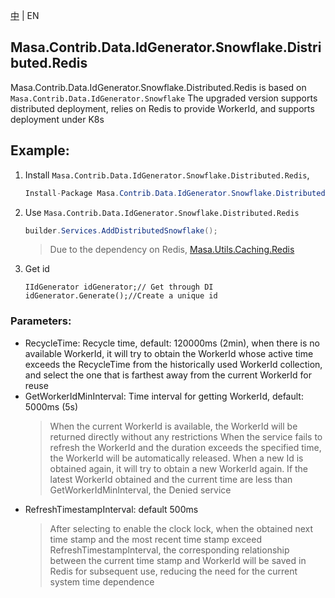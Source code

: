 [中](README.zh-CN.md) | EN

## Masa.Contrib.Data.IdGenerator.Snowflake.Distributed.Redis

Masa.Contrib.Data.IdGenerator.Snowflake.Distributed.Redis is based on `Masa.Contrib.Data.IdGenerator.Snowflake`
The upgraded version supports distributed deployment, relies on Redis to provide WorkerId, and supports deployment under K8s

## Example:

1. Install `Masa.Contrib.Data.IdGenerator.Snowflake.Distributed.Redis`,

    ````c#
    Install-Package Masa.Contrib.Data.IdGenerator.Snowflake.Distributed.Redis
    ````

2. Use `Masa.Contrib.Data.IdGenerator.Snowflake.Distributed.Redis`

    ```` C#
    builder.Services.AddDistributedSnowflake();
    ````

    > Due to the dependency on Redis, [Masa.Utils.Caching.Redis](https://github.com/masastack/MASA.Utils/tree/main/src/Caching/Masa.Utils.Caching.Redis)

3. Get id

    ````
    IIdGenerator idGenerator;// Get through DI
    idGenerator.Generate();//Create a unique id
    ````

### Parameters:

* RecycleTime: Recycle time, default: 120000ms (2min), when there is no available WorkerId, it will try to obtain the WorkerId whose active time exceeds the RecycleTime from the historically used WorkerId collection, and select the one that is farthest away from the current WorkerId for reuse
* GetWorkerIdMinInterval: Time interval for getting WorkerId, default: 5000ms (5s)
  > When the current WorkerId is available, the WorkerId will be returned directly without any restrictions
  > When the service fails to refresh the WorkerId and the duration exceeds the specified time, the WorkerId will be automatically released. When a new Id is obtained again, it will try to obtain a new WorkerId again. If the latest WorkerId obtained and the current time are less than GetWorkerIdMinInterval, the Denied service
* RefreshTimestampInterval: default 500ms
  > After selecting to enable the clock lock, when the obtained next time stamp and the most recent time stamp exceed RefreshTimestampInterval, the corresponding relationship between the current time stamp and WorkerId will be saved in Redis for subsequent use, reducing the need for the current system time dependence
